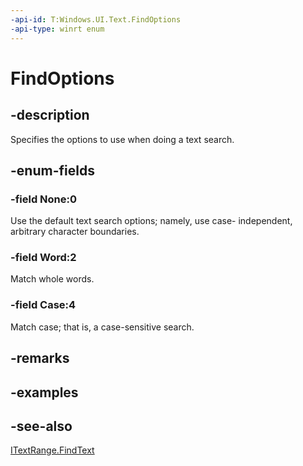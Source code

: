 ```yaml
---
-api-id: T:Windows.UI.Text.FindOptions
-api-type: winrt enum
---
```


<!-- Enumeration syntax
public enum Windows.UI.Text.FindOptions : uint
-->

# FindOptions

## -description
Specifies the options to use when doing a text search.



## -enum-fields
### -field None:0
Use the default text search options; namely, use case- independent, arbitrary character boundaries.

### -field Word:2
Match whole words.

### -field Case:4
Match case; that is, a case-sensitive search.


## -remarks

## -examples

## -see-also
[ITextRange.FindText](itextrange_findtext_105657918.md)
